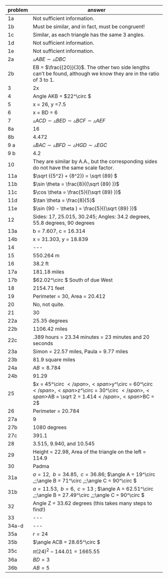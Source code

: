 
## 


|problem|answer|
|-------|------|
|1a|Not sufficient information.|
|1b|Must be similar, and in fact, must be congruent!|
|1c|Similar, as each triangle has the same 3 angles.|
|1d|Not sufficient information.|
|1e|Not sufficient information.|
|2a|<span>$\vartriangle ABE \sim \vartriangle DBC$</span>|
|2b|EB = <span>$\frac{{20}}{3}$</span>. The other two side lengths can’t be found, although we know they are in the ratio of 3 to 1.|
|3|2x|
|4|Angle AKB = <span>$22^\circ $</span>|
|5|x = 26, y =7.5|
|6|x = BD = 6|
|7|<span>$\vartriangle ACD \sim \vartriangle BED \sim \vartriangle BCF \sim \vartriangle AEF$</span>|
|8a|16|
|8b|4.472|
|9 a|<span>$\vartriangle BAC \sim \vartriangle BFD \sim \vartriangle HGD \sim \vartriangle EGC$</span>|
|9 b|4.2|
|10|They are similar by A.A., but the corresponding sides do not have the same scale factor.|
|11a|<span>$\sqrt {{5^2} + {8^2}} = \sqrt {89} $</span>|
|11b|<span>$\sin \theta = \frac{8}{{\sqrt {89} }}$</span>|
|11c|<span>$\cos \theta = \frac{5}{{\sqrt {89} }}$</span>|
|11d|<span>$\tan \theta = \frac{8}{5}$</span>|
|11e|<span>$\sin (90 - \theta ) = \frac{5}{{\sqrt {89} }}$</span>|
|12|Sides: 17, 25.015, 30.245; Angles: 34.2 degrees, 55.8 degrees, 90 degrees|
|13a|b = 7.607, c = 16.314|
|14b|x = 31.303, y = 18.839|
|14|---|
|15|550.264 m|
|16|38.2 ft|
|17a|181.18 miles|
|17b|<span>$62.02^\circ $</span> South of due West|
|18|2154.71 feet|
|19|Perimeter = 30, Area = 20.412|
|20|No, not quite.|
|21|30|
|22a|25.35 degrees|
|22b|1106.42 miles|
|22c|.389 hours = 23.34 minutes = 23 minutes and 20 seconds|
|23a|Simon = 22.57 miles, Paula = 9.77 miles|
|23b|81.9 square miles|
|24a|<span>$AB = 8.784$</span>|
|24b|91.29|
|25|<span>$x = 45^\circ $</span>, <span>$y^\circ = 60^\circ $</span>, <span>$z^\circ = 30^\circ $</span>, <span>$AB = \sqrt 2 = 1.414$</span>, <span>$BC = 2$</span>|
|26|Perimeter = 20.784|
|27a|9|
|27b|1080 degrees|
|27c|391.1|
|28|3.515, 9.940, and 10.545|
|29|Height = 22.98, Area of the triangle on the left = 114.9|
|30|Padma|
|31a|<span>$a = 12,\;\;b = 34.85,\;\;c = 36.86$</span>; <span>$\angle A = 19^\circ ,\;\;\angle B = 71^\circ ,\;\;\angle C = 90^\circ $</span>|
|31b|<span>$a = 11.53,\;\;b = 6,\;\;c = 13$</span> ; <span>$\angle A = 62.51^\circ ,\;\;\angle B = 27.49^\circ ,\;\;\angle C = 90^\circ $</span>|
|32|Angle Z = 33.62 degrees (this takes many steps to find!)|
|33|---|
|34a-d|---|
|35a|<span>$r = 24$</span>|
|35b|<span>$\angle ACB = 28.65^\circ $</span>|
|35c|<span>$\pi {\left( {24} \right)^2} - 144.01 = 1665.55$</span>|
|36a|<span>$BD = 3$</span>|
|36b|<span>$AB = 5$</span>|
